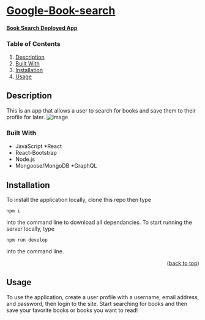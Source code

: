 <div id="top"></div>

# [Google-Book-search](https://github.com/llacourciere/book-search)
#### [Book Search Deployed App]( https://polar-brushlands-67897.herokuapp.com)

### Table of Contents

1. [Description](#description)
2. [Built With](#built-with)
3. [Installation](#installation)
4. [Usage](#usage)

## Description


This is an app that allows a user to search for books and save them to their profile for later.
![image](https://user-images.githubusercontent.com/108777796/207501326-cc7df6ee-edba-48b9-9df9-3ad8150e2282.png)

### Built With


* JavaScript
*React
* React-Bootstrap
* Node.js
* Mongoose/MongoDB
*GraphQL


## Installation

To install the application locally, clone this repo then type 
~~~ 
npm i 
~~~ 
into the command line to download all dependancies. To start running the server locally, type 
~~~ 
npm run develop
~~~ 
into the command line. 

<p align="right">(<a href="#top">back to top</a>)</p>

## Usage

To use the application, create a user profile with a username, email address, and password, then login to the site. Start searching for books and then save your favorite books or books you want to read! 

